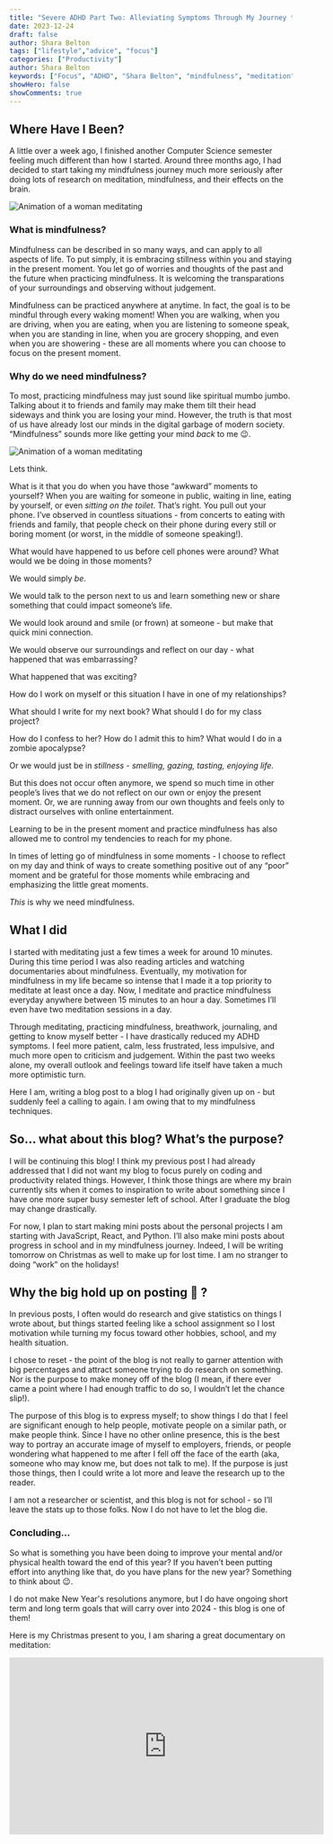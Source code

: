 ```yaml
---
title: "Severe ADHD Part Two: Alleviating Symptoms Through My Journey to Mindfulness"
date: 2023-12-24
draft: false
author: Shara Belton
tags: ["lifestyle","advice", "focus"]
categories: ["Productivity"]
author: Shara Belton
keywords: ["Focus", "ADHD", "Shara Belton", "mindfulness", "meditation"]
showHero: false
showComments: true
---
```

## Where Have I Been?

A little over a week ago, I finished another Computer Science semester feeling much different than how I started. Around three months ago, I had decided to start taking my mindfulness journey much more seriously after doing lots of research on meditation, mindfulness, and their effects on the brain. 

![Animation of a woman meditating](https://ucarecdn.com/944687cc-5f8b-4841-95e5-6ac8cf466c75/)


### What is mindfulness?

Mindfulness can be described in so many ways, and can apply to all aspects of life. To put simply, it is embracing stillness within you and staying in the present moment. You let go of worries and thoughts of the past and the future when practicing mindfulness. It is welcoming the transparations of your surroundings and observing without judgement. 

Mindfulness can be practiced anywhere at anytime. In fact, the goal is to be mindful through every waking moment! When you are walking, when you are driving, when you are eating, when you are listening to someone speak, when you are standing in line, when you are grocery shopping, and even when you are showering - these are all moments where you can choose to focus on the present moment.

### Why do we need mindfulness?

To most, practicing mindfulness may just sound like spiritual mumbo jumbo. Talking about it to friends and family may make them tilt their head sideways and think you are losing your mind. However, the truth is that most of us have already lost our minds in the digital garbage of modern society. “Mindfulness” sounds more like getting your mind *back* to me 😉.

![Animation of a woman meditating](https://ucarecdn.com/809bd681-2f18-47f2-bd56-85f4fe7256be/-/scale_crop/300x300/-/format/auto/-/quality/smart_retina/)

Lets think.

What is it that you do when you have those “awkward” moments to yourself? When you are waiting for someone in public, waiting in line, eating by yourself, or even *sitting on the toilet*. That’s right. You pull out your phone. I’ve observed in countless situations - from concerts to eating with friends and family, that people check on their phone during every still or boring moment (or worst, in the middle of someone speaking!). 

What would have happened to us before cell phones were around? What would we be doing in those moments? 

We would simply *be*. 

We would talk to the person next to us and learn something new or share something that could impact someone’s life. 

We would look around and smile (or frown) at someone - but make that quick mini connection. 

We would observe our surroundings and reflect on our day - what happened that was embarrassing? 

What happened that was exciting? 

How do I work on myself or this situation I have in one of my relationships? 

What should I write for my next book? What should I do for my class project? 

How do I confess to her? How do I admit this to him? What would I do in a zombie apocalypse? 

Or we would just be in *stillness - smelling, gazing, tasting, enjoying life.* 

But this does not occur often anymore, we spend so much time in other people’s lives that we do not reflect on our own or enjoy the present moment. Or, we are running away from our own thoughts and feels only to distract ourselves with online entertainment. 

Learning to be in the present moment and practice mindfulness has also allowed me to control my tendencies to reach for my phone. 

In times of letting go of mindfulness in some moments - I choose to reflect on my day and think of ways to create something positive out of any “poor” moment and be grateful for those moments while embracing and emphasizing the little great moments.

*This* is why we need mindfulness. 

## What I did

I started with meditating just a few times a week for around 10 minutes. During this time period I was also reading articles and watching documentaries about mindfulness. Eventually, my motivation for mindfulness in my life became so intense that I made it a top priority to meditate at least once a day. Now, I meditate and practice mindfulness everyday anywhere between 15 minutes to an hour a day. Sometimes I’ll even have two meditation sessions in a day.

Through meditating, practicing mindfulness, breathwork, journaling, and getting to know myself better - I have drastically reduced my ADHD symptoms. I feel more patient, calm, less frustrated, less impulsive, and much more open to criticism and judgement. Within the past two weeks alone, my overall outlook and feelings toward life itself have taken a much more optimistic turn. 

Here I am, writing a blog post to a blog I had originally given up on - but suddenly feel a calling to again. I am owing that to my mindfulness techniques.

## So… what about this blog? What’s the purpose?

I will be continuing this blog! I think my previous post I had already addressed that I did not want my blog to focus purely on coding and productivity related things. However, I think those things are where my brain currently sits when it comes to inspiration to write about something since I have one more super busy semester left of school. After I graduate the blog may change drastically.

For now, I plan to start making mini posts about the personal projects I am starting with JavaScript, React, and Python. I’ll also make mini posts about progress in school and in my mindfulness journey. Indeed, I will be writing tomorrow on Christmas as well to make up for lost time. I am no stranger to doing “work” on the holidays! 

## Why the big hold up on posting 🤨 ?

In previous posts, I often would do research and give statistics on things I wrote about, but things started feeling like a school assignment so I lost motivation while turning my focus toward other hobbies, school, and my health situation. 

I chose to reset - the point of the blog is not really to garner attention with big percentages and attract someone trying to do research on something. Nor is the purpose to make money off of the blog (I mean, if there ever came a point where I had enough traffic to do so, I wouldn’t let the chance slip!). 

The purpose of this blog is to express myself; to show things I do that I feel are significant enough to help people, motivate people on a similar path, or make people think. Since I have no other online presence, this is the best way to portray an accurate image of myself to employers, friends, or people wondering what happened to me after I fell off the face of the earth (aka, someone who may know me, but does not talk to me). If the purpose is just those things, then I could write a lot more and leave the research up to the reader. 

I am not a researcher or scientist, and this blog is not for school - so I’ll leave the stats up to those folks. Now I do not have to let the blog die.

### Concluding…

So what is something you have been doing to improve your mental and/or physical health toward the end of this year? If you haven’t been putting effort into anything like that, do you have plans for the new year? Something to think about 😉.

I do not make New Year's resolutions anymore, but I do have ongoing short term and long term goals that will carry over into 2024 - this blog is one of them!

Here is my Christmas present to you, I am sharing a great documentary on meditation:

<iframe width="560" height="315" src="https://www.youtube.com/embed/HBX92PT3264?si=EKt9NQi9psosa69b&amp;start=2148" title="YouTube video player" frameborder="0" allow="accelerometer; autoplay; clipboard-write; encrypted-media; gyroscope; picture-in-picture; web-share" allowfullscreen></iframe>